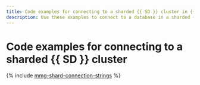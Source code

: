 ```yaml
---
title: Code examples for connecting to a sharded {{ SD }} cluster in {{ mmg-full-name }}
description: Use these examples to connect to a database in a sharded {{ SD }} cluster from your app code.
---
```


# Code examples for connecting to a sharded {{ SD }} cluster

{% include [mmg-shard-connection-strings](../../../_includes/mdb/mmg/shard-conn-strings.md) %}
